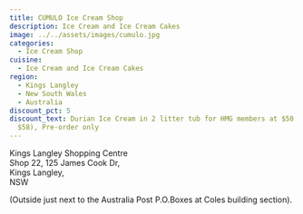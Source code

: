 ```yaml
---
title: CUMULO Ice Cream Shop
description: Ice Cream and Ice Cream Cakes
image: ../../assets/images/cumulo.jpg
categories:
  - Ice Cream Shop
cuisine:
  - Ice Cream and Ice Cream Cakes
region:
  - Kings Langley
  - New South Wales
  - Australia
discount_pct: 5
discount_text: Durian Ice Cream in 2 litter tub for HMG members at $50 (normally
  $58), Pre-order only
---
```

Kings Langley Shopping Centre\
Shop 22, 125 James Cook Dr,\
Kings Langley, \
NSW

(Outside just next to the Australia Post P.O.Boxes at Coles building section).
